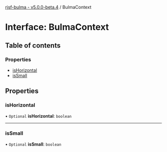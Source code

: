 [rjsf-bulma - v5.0.0-beta.4](../README.md) / BulmaContext

# Interface: BulmaContext

## Table of contents

### Properties

- [isHorizontal](BulmaContext.md#ishorizontal)
- [isSmall](BulmaContext.md#issmall)

## Properties

### isHorizontal

• `Optional` **isHorizontal**: `boolean`

___

### isSmall

• `Optional` **isSmall**: `boolean`
